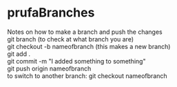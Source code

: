 ﻿# prufaBranches

Notes on how to make a branch and push the changes
<br>
git branch (to check at what branch you are)
<br>
git checkout -b nameofbranch (this makes a new branch)
<br>
git add .
<br>
git commit -m "I added something to something"
<br>
git push origin nameofbranch
<br>
to switch to another branch: git checkout nameofbranch

